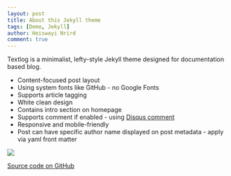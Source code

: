 ```yaml
---
layout: post
title: About this Jekyll theme
tags: [Demo, Jekyll]
author: Heiswayi Nrird
comment: true
---
```


Textlog is a minimalist, lefty-style Jekyll theme designed for documentation based blog.

- Content-focused post layout
- Using system fonts like GitHub - no Google Fonts
- Supports article tagging
- White clean design
- Contains intro section on homepage
- Supports comment if enabled - using [Disqus comment](https://disqus.com/)
- Responsive and mobile-friendly
- Post can have specific author name displayed on post metadata - apply via yaml front matter

![](img/85879.jog)

[Source code on GitHub](https://github.com/heiswayi/textlog)
